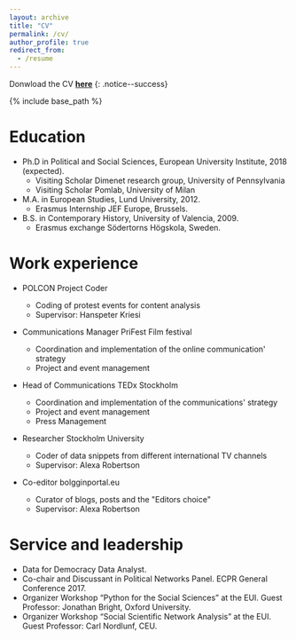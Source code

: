 ```yaml
---
layout: archive
title: "CV"
permalink: /cv/
author_profile: true
redirect_from:
  - /resume
---
```


Donwload the CV **[here](/files/2017.pdf)**
{: .notice--success}

{% include base_path %}

Education
======
* Ph.D in Political and Social Sciences, European University Institute, 2018 (expected).
	- Visiting Scholar Dimenet research group, University of Pennsylvania
	- Visiting Scholar Pomlab, University of Milan
* M.A. in European Studies, Lund University, 2012.
	- Erasmus Internship JEF Europe, Brussels.
* B.S. in Contemporary History, University of Valencia, 2009.
	- Erasmus exchange Södertorns Högskola, Sweden.
 
  
   
   
Work experience
======
* POLCON Project Coder
  * Coding of protest events for content analysis
  * Supervisor: Hanspeter Kriesi
 
 
* Communications Manager PriFest Film festival
  * Coordination and implementation of the online communication' strategy
  * Project and event management
 
 
* Head of Communications TEDx Stockholm
  * Coordination and implementation of the communications' strategy
  * Project and event management
  * Press Management
 
    
* Researcher Stockholm University
  * Coder of data snippets from different international TV channels
  * Supervisor: Alexa Robertson
 
  
* Co-editor bolgginportal.eu
  * Curator of blogs, posts and the "Editors choice"
  * Supervisor: Alexa Robertson 
 
  
   
  
Service and leadership
======
* Data for Democracy Data Analyst.
* Co-chair and Discussant in Political Networks Panel. ECPR General Conference 2017.
* Organizer Workshop “Python for the Social Sciences” at the EUI. Guest Professor: Jonathan Bright, Oxford University.
* Organizer Workshop “Social Scientific Network Analysis” at the EUI. Guest Professor: Carl Nordlunf, CEU.
